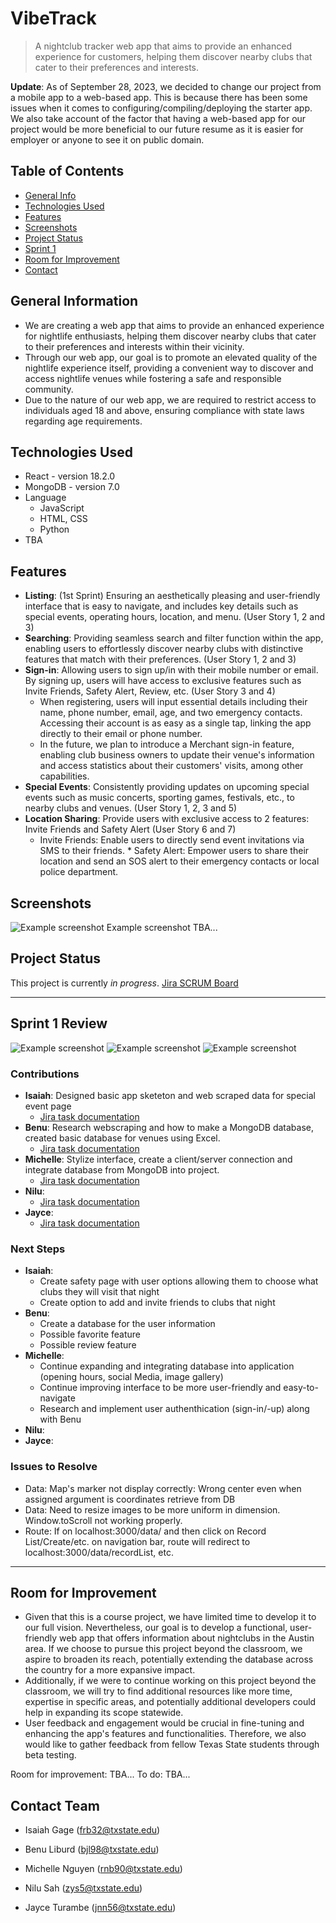 # VibeTrack 
> A nightclub tracker web app that aims to provide an enhanced experience for customers, helping them discover nearby clubs that cater to their preferences and interests.
 <!-- > Live demo [_here_](https://www.example.com). <!-- If you have the project hosted somewhere, include the link here. -->

**Update**: As of September 28, 2023, we decided to change our project from a mobile app to a web-based app. This is because there has been some issues when it comes to configuring/compiling/deploying the starter app. We also take account of the factor that having a web-based app for our project would be more beneficial to our future resume as it is easier for employer or anyone to see it on public domain.

## Table of Contents
* [General Info](#general-information)
* [Technologies Used](#technologies-used)
* [Features](#features)
* [Screenshots](#screenshots)
* [Project Status](#project-status)
* [Sprint 1](#sprint-1)
* [Room for Improvement](#room-for-improvement)
* [Contact](#contact)
<!-- * [Setup](#setup) -->
<!-- * [Usage](#usage) -->
<!-- * [Acknowledgements](#acknowledgements) -->
<!-- * [License](#license) -->

<a name="general-information"></a>
## General Information 
- We are creating a web app that aims to provide an enhanced experience for nightlife enthusiasts, helping them discover nearby clubs that cater to their preferences and interests within their vicinity.
- Through our web app, our goal is to promote an elevated quality of the nightlife experience itself, providing a convenient way to discover and access nightlife venues while fostering a safe and responsible community.
- Due to the nature of our web app, we are required to restrict access to individuals aged 18 and above, ensuring compliance with state laws regarding age requirements.
<!-- You don't have to answer all the questions - just the ones relevant to your project. -->

<a name="technologies-used"></a>
## Technologies Used
* React - version 18.2.0
* MongoDB - version 7.0
* Language
	* JavaScript
	* HTML, CSS
	* Python
* TBA

<a name="features"></a>
## Features 
* **Listing**: (1st Sprint) Ensuring an aesthetically pleasing and user-friendly interface that is easy to navigate, and includes key details such as special events, operating hours, location, and menu. (User Story 1, 2 and 3)
* **Searching**: Providing seamless search and filter function within the app, enabling users to effortlessly discover nearby clubs with distinctive features that match with their preferences. (User Story 1, 2 and 3)
* **Sign-in**: Allowing users to sign up/in with their mobile number or email. By signing up, users will have access to exclusive features such as Invite Friends, Safety Alert, Review, etc.  (User Story 3 and 4)
	* When registering, users will input essential details including their name, phone number, email, age, and two emergency contacts. Accessing their account is as easy as a single tap, linking the app directly to their email or phone number. 
	* In the future, we plan to introduce a Merchant sign-in feature, enabling club business owners to update their venue's information and access statistics about their customers' visits, among other capabilities.
* **Special Events**: Consistently providing updates on upcoming special events such as music concerts, sporting games, festivals, etc., to nearby clubs and venues. (User Story 1, 2, 3 and 5)
* **Location Sharing**: Provide users with exclusive access to 2 features: Invite Friends and Safety Alert (User Story 6 and 7)
	* Invite Friends: Enable users to directly send event invitations via SMS to their friends.
					* Safety Alert: Empower users to share their location and send an SOS alert to their emergency contacts or local police department.

<a name="screenshots"></a>
## Screenshots 
![Example screenshot](https://i.imgur.com/SoHE2tO.png)
Example screenshot TBA...
<!-- If you have screenshots you'd like to share, include them here. -->

<a name="project-status"></a>
## Project Status
This project is currently _in progress_. [Jira SCRUM Board](https://cs3398f23romulans1.atlassian.net/jira/software/projects/SCRUM/boards/1) 
- - - -
<a name="sprint-1"></a>
## Sprint 1 Review
![Example screenshot](https://i.imgur.com/T4wKCAL.png)
![Example screenshot](https://i.imgur.com/xyoETic.png)
![Example screenshot](https://i.imgur.com/ZVCOVVj.png)
### Contributions
* __Isaiah__: Designed basic app sketeton and web scraped data for special event page
	* [Jira task documentation](https://bitbucket.org/cs3398f23romulans/vibetrack/src/development/Document/Sprint1_Jira.md#isaiah) 
* __Benu__: Research webscraping and how to make a MongoDB database, created basic database for venues using Excel.
	* [Jira task documentation](https://bitbucket.org/cs3398f23romulans/vibetrack/src/development/Document/Sprint1_Jira.md#benu) 
* __Michelle__: Stylize interface, create a client/server connection and integrate database from MongoDB into project.
	* [Jira task documentation](https://bitbucket.org/cs3398f23romulans/vibetrack/src/development/Document/Sprint1_Jira.md#michelle) 
* __Nilu__:
	* [Jira task documentation](https://bitbucket.org/cs3398f23romulans/vibetrack/src/development/Document/Sprint1_Jira.md#nilu) 
* __Jayce__:
	* [Jira task documentation](https://bitbucket.org/cs3398f23romulans/vibetrack/src/development/Document/Sprint1_Jira.md#jayce) 

### Next Steps
* __Isaiah__: 
	* Create safety page with user options allowing them to choose what clubs they will visit that night
	* Create option to add and invite friends to clubs that night
* __Benu__:
	* Create a database for the user information
	* Possible favorite feature
	* Possible review feature 
* __Michelle__: 
	* Continue expanding and integrating database into application (opening hours, social Media, image gallery)
	* Continue improving interface to be more user-friendly and easy-to-navigate 
	* Research and implement user authenthication (sign-in/-up) along with Benu
* __Nilu__:
* __Jayce__:

### Issues to Resolve
* Data: Map's marker not display correctly: Wrong center even when assigned argument is coordinates retrieve from DB
* Data: Need to resize images to be more uniform in dimension. Window.toScroll not working properly.
* Route: If on localhost:3000/data/ and then click on Record List/Create/etc. on navigation bar, route will redirect to localhost:3000/data/recordList, etc.
- - - -
<a name="room-for-improvement"></a>
## Room for Improvement <!-- Include areas you believe need improvement / could be improved. Also add TODOs for future development. -->
- Given that this is a course project, we have limited time to develop it to our full vision. Nevertheless, our goal is to develop a functional, user-friendly web app that offers information about nightclubs in the Austin area. If we choose to pursue this project beyond the classroom, we aspire to broaden its reach, potentially extending the database across the country for a more expansive impact.
- Additionally, if we were to continue working on this project beyond the classroom, we will try to find additional resources like more time, expertise in specific areas, and potentially additional developers could help in expanding its scope statewide.
- User feedback and engagement would be crucial in fine-tuning and enhancing the app's features and functionalities. Therefore, we also would like to gather feedback from fellow Texas State students through beta testing. 

Room for improvement: TBA...
To do: TBA...

<a name="contact"></a>
## Contact Team
- Isaiah Gage (frb32@txstate.edu)
- Benu Liburd (bjl98@txstate.edu)
- Michelle Nguyen (rnb90@txstate.edu)
- Nilu Sah (zys5@txstate.edu)
- Jayce Turambe (jnn56@txstate.edu)

	<!--<a name="acknowledgements"></a> -->
	<!--## Acknowledgements -->
	<!--- This project was inspired by... Give credit here. TBA -->

	<!-- <a name="setup"></a> -->
	<!-- ## Setup -->
	<!-- What are the project requirements/dependencies? Where are they listed? A requirements.txt or a Pipfile.lock file perhaps? Where is it located?-->
	<!-- Proceed to describe how to install / setup one's local environment / get started with the project. TBA....-->

	<!-- <a name="usage"></a> -->
	<!-- ## Usage -->
	<!-- How does one go about using it? TBA.... -->
	<!-- Provide various use cases and code examples here-->
	<!-- `write-your-code-here`-->
	<!-- <a name="acknowledgements"></a> -->
	<!-- ## Acknowledgements -->
	<!-- - This project was inspired by... Give credit here. TBA-->

	<!-- Optional -->
	<!-- ## License -->
	<!-- This project is open source and available under the [... License](). -->
	<!-- You don't have to include all sections - just the one's relevant to your project -->

